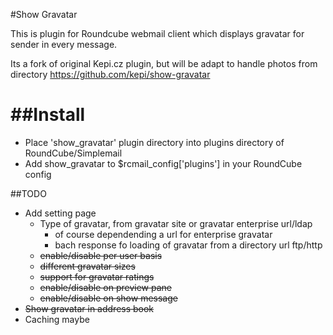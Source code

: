 #Show Gravatar

This is plugin for Roundcube webmail client which
displays gravatar for sender in every message.

Its a fork of original Kepi.cz plugin, but will be adapt to handle photos from directory
    https://github.com/kepi/show-gravatar

##Install
=======
* Place 'show_gravatar' plugin directory into plugins directory of RoundCube/Simplemail
* Add show_gravatar to $rcmail_config['plugins'] in your RoundCube config

##TODO

- Add setting page
  - Type of gravatar, from gravatar site or gravatar enterprise url/ldap
    - of course dependending a url for enterprise gravatar
    - bach response fo loading of gravatar from a directory url ftp/http
  - <del>enable/disable per user basis</del>
  - <del>different gravatar sizes</del>
  - <del>support for gravatar ratings</del>
  - <del>enable/disable on preview pane</del>
  - <del>enable/disable on show message</del>
- <del>Show gravatar in address book</del>
- Caching maybe

